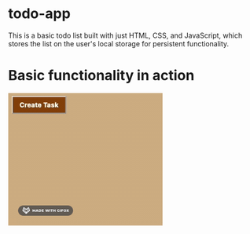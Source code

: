 # todo-app

This is a basic todo list built with just HTML, CSS, and JavaScript, which stores the list on the user's local storage for persistent functionality.

# Basic functionality in action

![Creating new tasks](<creating new tasks.gif>)
